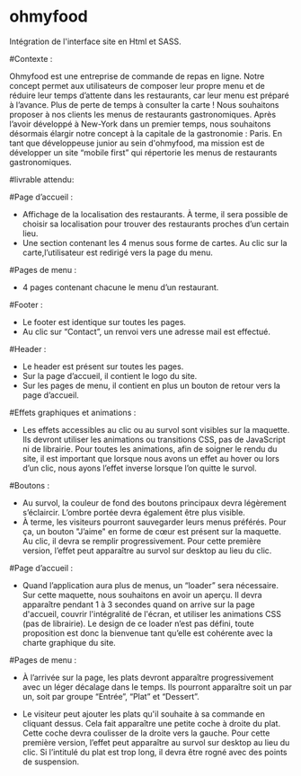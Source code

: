 # ohmyfood

Intégration de l'interface site en Html et SASS.

#Contexte : 

Ohmyfood est une entreprise de commande de repas en ligne. Notre concept permet aux utilisateurs de composer leur propre menu et de réduire leur temps 
d’attente dans les restaurants, car leur menu est préparé à l’avance. Plus de perte de temps à consulter la carte !
Nous souhaitons proposer à nos clients les menus de restaurants gastronomiques. Après l’avoir développé à New-York dans un premier temps, nous souhaitons 
désormais élargir notre concept à la capitale de la gastronomie : Paris. En tant que développeuse junior au sein d'ohmyfood, ma mission est de développer 
un site “mobile first” qui répertorie les menus de restaurants gastronomiques.

#livrable attendu: 

#Page d’accueil :

- Affichage de la localisation des restaurants. À terme, il sera possible de choisir sa localisation pour trouver des restaurants proches d’un certain 
lieu.
- Une section contenant les 4 menus sous forme de cartes. Au clic sur la carte,l’utilisateur est redirigé vers la page du menu.


#Pages de menu :

- 4 pages contenant chacune le menu d’un restaurant. 


#Footer : 

- Le footer est identique sur toutes les pages.
- Au clic sur “Contact”, un renvoi vers une adresse mail est effectué.


#Header :

- Le header est présent sur toutes les pages.
- Sur la page d’accueil, il contient le logo du site.
-  Sur les pages de menu, il contient en plus un bouton de retour vers la page d’accueil.


#Effets graphiques et animations :

- Les effets accessibles au clic ou au survol sont visibles sur la maquette. Ils devront utiliser les animations ou transitions CSS, pas de JavaScript 
ni de librairie. Pour toutes les animations, afin de soigner le rendu du site, il est important que lorsque nous avons un effet au hover ou lors d’un clic, 
nous ayons l’effet inverse lorsque l’on quitte le survol.


#Boutons :

- Au survol, la couleur de fond des boutons principaux devra légèrement s’éclaircir. L’ombre portée devra également être plus visible.
-  À terme, les visiteurs pourront sauvegarder leurs menus préférés. Pour ça, un bouton "J’aime" en forme de cœur est présent sur la maquette. Au clic, il devra se remplir progressivement. Pour cette première version, l’effet peut apparaître au survol sur desktop au lieu du clic.


#Page d’accueil :

-  Quand l’application aura plus de menus, un “loader” sera nécessaire. Sur cette maquette, nous souhaitons en avoir un aperçu.
Il devra apparaître pendant 1 à 3 secondes quand on arrive sur la page d'accueil, couvrir l'intégralité de l'écran, et utiliser les animations CSS 
(pas de librairie). Le design de ce loader n’est pas défini, toute proposition est donc la bienvenue tant qu’elle est cohérente avec la charte graphique 
du site.


#Pages de menu :

-  À l’arrivée sur la page, les plats devront apparaître progressivement avec un léger décalage dans le temps. Ils pourront apparaître soit un par un, 
soit par groupe “Entrée”, “Plat” et “Dessert”.

- Le visiteur peut ajouter les plats qu'il souhaite à sa commande en cliquant dessus. Cela fait apparaître une petite coche à droite du plat. 
Cette coche devra coulisser de la droite vers la gauche. Pour cette première version, l’effet peut apparaître au survol sur desktop au lieu du clic. 
Si l’intitulé du plat est trop long, il devra être rogné avec des points de suspension.

